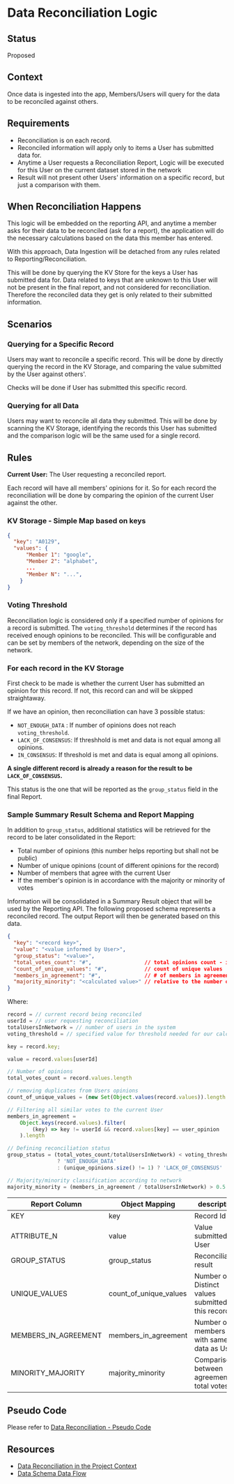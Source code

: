 # Data Reconciliation Logic

## Status

Proposed

## Context

Once data is ingested into the app, Members/Users will query for the data to be reconciled against others.

## Requirements

- Reconciliation is on each record.
- Reconciled information will apply only to items a User has submitted data for.
- Anytime a User requests a Reconciliation Report, Logic will be executed for this User on the current dataset stored in the network
- Result will not present other Users' information on a specific record, but just a comparison with them.

## When Reconciliation Happens

This logic will be embedded on the reporting API, and anytime a member asks for their data to be reconciled (ask for a report), the application will do the necessary calculations based on the data this member has entered.

With this approach, Data Ingestion will be detached from any rules related to Reporting/Reconciliation.

This will be done by querying the KV Store for the keys a User has submitted data for. Data related to keys that are unknown to this User will not be present in the final report, and not considered for reconciliation. Therefore the reconciled data they get is only related to their submitted information.

## Scenarios

### Querying for a Specific Record

Users may want to reconcile a specific record. This will be done by directly querying the record in the KV Storage, and comparing the value submitted by the User against others'.

Checks will be done if User has submitted this specific record.

### Querying for all Data

Users may want to reconcile all data they submitted. This will be done by scanning the KV Storage, identifying the records this User has submitted and the comparison logic will be the same used for a single record.

## Rules

**Current User:** The User requesting a reconciled report.

Each record will have all members' opinions for it. So for each record the reconciliation will be done by comparing the opinion of the current User against the other.

### KV Storage - Simple Map based on keys

```json
{
  "key": "A0129",
  "values": {
      "Member 1": "google",
      "Member 2": "alphabet",
      ...
      "Member N": "...",
    }
}
```

### Voting Threshold

Reconciliation logic is considered only if a specified number of opinions for a record is submitted. The `voting_threshold` determines if the record has received enough opinions to be reconciled. This will be configurable and can be set by members of the network, depending on the size of the network.

### For each record in the KV Storage

First check to be made is whether the current User has submitted an opinion for this record. If not, this record can and will be skipped straightaway.

If we have an opinion, then reconciliation can have 3 possible status:

- `NOT_ENOUGH_DATA` : If number of opinions does not reach `voting_threshold`.
- `LACK_OF_CONSENSUS`: If threshhold is met and data is not equal among all opinions.
- `IN_CONSENSUS`: If threshold is met and data is equal among all opinions.

**A single different record is already a reason for the result to be `LACK_OF_CONSENSUS`.**

This status is the one that will be reported as the `group_status` field in the final Report.

### Sample Summary Result Schema and Report Mapping

In addition to `group_status`, additional statistics will be retrieved for the record to be later consolidated in the Report:

- Total number of opinions (this number helps reporting but shall not be public)
- Number of unique opinions (count of different opinions for the record)
- Number of members that agree with the current User
- If the member's opinion is in accordance with the majority or minority of votes

Information will be consolidated in a Summary Result object that will be used by the Reporting API.
The following proposed schema represents a reconciled record. The output Report will then be generated based on this data.

```json
{
  "key": "<record key>",
  "value": "<value informed by User>",
  "group_status": "<value>",
  "total_votes_count": "#",                 // total opinions count - initially comented (DEMO CHANGE)
  "count_of_unique_values": "#",            // count of unique values
  "members_in_agreement": "#",              // # of members in agreement with the User value
  "majority_minority": "<calculated value>" // relative to the number of active members in the network
} 
```

Where:

```typescript
record = // current record being reconciled
userId = // user requesting reconciliation
totalUsersInNetwork = // number of users in the system
voting_threshold = // specified value for threshold needed for our calculations

key = record.key;

value = record.values[userId]

// Number of opinions
total_votes_count = record.values.length

// removing duplicates from Users opinions
count_of_unique_values = (new Set(Object.values(record.values)).length

// Filtering all similar votes to the current User
members_in_agreement = 
    Object.keys(record.values).filter(
        (key) => key != userId && record.values[key] == user_opinion
    ).length

// Defining reconciliation status
group_status = (total_votes_count/totalUsersInNetwork) < voting_threshold 
                ? 'NOT_ENOUGH_DATA'
                : (unique_opinions.size() != 1) ? 'LACK_OF_CONSENSUS' : 'IN_CONSENSUS'

// Majority/minority classification according to network
majority_minority = (members_in_agreement / totalUsersInNetwork) > 0.5 ? 'majority' : 'minority'

```
Report Column         | Object Mapping        | description 
----------------------|-----------------------|------------
KEY                   |key                    | Record Id
ATTRIBUTE_N           | value                 | Value submitted by User
GROUP_STATUS          |group_status           | Reconciliation result
UNIQUE_VALUES         |count_of_unique_values | Number of Distinct values submitted for this record
MEMBERS_IN_AGREEMENT  | members_in_agreement  | Number of members with same data as User
MINORITY_MAJORITY     | majority_minority     | Comparison between agreement total votes

## Pseudo Code

Please refer to [Data Reconciliation - Pseudo Code](https://github.com/microsoft/ccf-app-samples/blob/main/data-reconciliation-app/docs/data-reconciliation.md#pseudo-code)

## Resources

- [Data Reconciliation in the Project Context](https://github.com/microsoft/ccf-app-samples/blob/main/data-reconciliation-app/docs/data-reconciliation.md)
- [Data Schema Data Flow](https://github.com/microsoft/ccf-app-samples/blob/main/data-reconciliation-app/docs/data-schema-data-flow.md)
